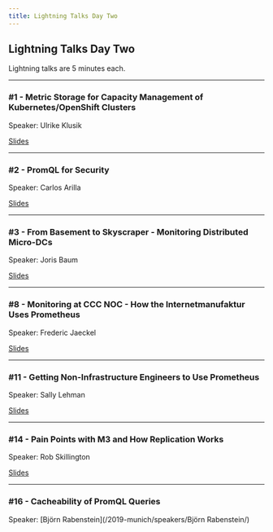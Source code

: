 ```yaml
---
title: Lightning Talks Day Two
---
```


## Lightning Talks Day Two

Lightning talks are 5 minutes each.

---

### #1 - Metric Storage for Capacity Management of Kubernetes/OpenShift Clusters

Speaker: Ulrike Klusik

[Slides](/2019-munich/slides/lt2-01_metric-storage-for-capacity-management.pdf)

---

### #2 - PromQL for Security

Speaker: Carlos Arilla

[Slides](/2019-munich/slides/lt2-02_promql-for-security.pdf)

---

### #3 - From Basement to Skyscraper - Monitoring Distributed Micro-DCs

Speaker: Joris Baum

[Slides](/2019-munich/slides/lt2-03_from-basement-to-skyscraper.pdf)

---

### #8 - Monitoring at CCC NOC - How the Internetmanufaktur Uses Prometheus

Speaker: Frederic Jaeckel

[Slides](/2019-munich/slides/lt2-08_monitoring-at-ccc-noc.pdf)

---

### #11 - Getting Non-Infrastructure Engineers to Use Prometheus

Speaker: Sally Lehman

[Slides](/2019-munich/slides/lt2-11_getting-non-infrastructure-engineers-to-use-prometheus.pdf)

---

### #14 - Pain Points with M3 and How Replication Works

Speaker: Rob Skillington

[Slides](/2019-munich/slides/lt2-14_pain-points-with-m3-and-how-replication-works.pdf)

---

### #16 - Cacheability of PromQL Queries

Speaker: [Björn Rabenstein](/2019-munich/speakers/Björn Rabenstein/)
